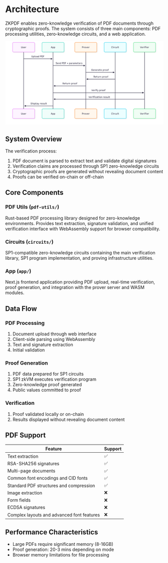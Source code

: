 # Architecture

ZKPDF enables zero-knowledge verification of PDF documents through cryptographic proofs. The system consists of three main components: PDF processing utilities, zero-knowledge circuits, and a web application.

![ZKPDF Sequence Diagram](assets/zkpdf-sequence-diagram.png)

## System Overview

The verification process:

1. PDF document is parsed to extract text and validate digital signatures
2. Verification claims are processed through SP1 zero-knowledge circuits
3. Cryptographic proofs are generated without revealing document content
4. Proofs can be verified on-chain or off-chain

## Core Components

### PDF Utils (`pdf-utils/`)

Rust-based PDF processing library designed for zero-knowledge environments. Provides text extraction, signature validation, and unified verification interface with WebAssembly support for browser compatibility.

### Circuits (`circuits/`)

SP1-compatible zero-knowledge circuits containing the main verification library, SP1 program implementation, and proving infrastructure utilities.

### App (`app/`)

Next.js frontend application providing PDF upload, real-time verification, proof generation, and integration with the prover server and WASM modules.

## Data Flow

### PDF Processing

1. Document upload through web interface
2. Client-side parsing using WebAssembly
3. Text and signature extraction
4. Initial validation

### Proof Generation

1. PDF data prepared for SP1 circuits
2. SP1 zkVM executes verification program
3. Zero-knowledge proof generated
4. Public values committed to proof

### Verification

1. Proof validated locally or on-chain
2. Results displayed without revealing document content

## PDF Support

| Feature                                    | Support |
| ------------------------------------------ | ------- |
| Text extraction                            | ✅      |
| RSA-SHA256 signatures                      | ✅      |
| Multi-page documents                       | ✅      |
| Common font encodings and CID fonts        | ✅      |
| Standard PDF structures and compression    | ✅      |
| Image extraction                           | ❌      |
| Form fields                                | ❌      |
| ECDSA signatures                           | ❌      |
| Complex layouts and advanced font features | ❌      |

## Performance Characteristics

- Large PDFs require significant memory (8-16GB)
- Proof generation: 20-3 mins depending on mode
- Browser memory limitations for file processing
